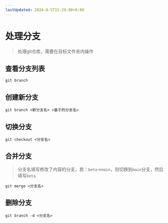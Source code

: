 ```yaml
---
lastUpdated: 2024-8-5T15:29:00+8:00
---
```


# 处理分支

> 处理git仓库，需要在目标文件夹内操作

## 查看分支列表

```git branch```

## 创建新分支

```git branch <新分支名> <基于的分支名>```

## 切换分支

```git checkout <分支名>```

## 合并分支

> 分支名填写修改了内容的分支，若：```beta```->```main```，则切换到```main```分支，然后填写```beta```

```git merge <分支名>```

## 删除分支

```git branch -d <分支名>```